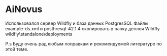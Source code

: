 # AiNovus
Использовался сервер Wildfly и база данных PostgresSQL
Файлы example-ds.xml и posthresql-42.1.4 скопировать в папку деплоя Wildfly
wildfly\standalone\deployments

P.s Буду очень рад любым поправкам и рекомендуемой литературе по этой теме.
